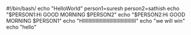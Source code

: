 #!/bin/bash/
echo "HelloWorld"
    person1=suresh
    person2=sathish
echo "$PERSON1:Hi GOOD MORNING $PERSON2"
echo "$PERSON2:Hi GOOD MORNING $PERSON1"
echo "HIIIIIIIIIIIIIIIIIIIIIIIIIIIIIIIIIIIIII"
echo "we will win"
echo "hello"

